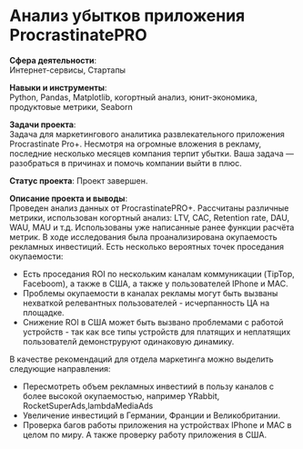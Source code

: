 # Анализ убытков приложения ProcrastinatePRO

**Сфера деятельности**:   
Интернет-сервисы, Стартапы
 
**Навыки и инструменты**:   
Python, Pandas, Matplotlib, когортный анализ, юнит-экономика, продуктовые метрики, Seaborn

**Задачи проекта**:   
Задача для маркетингового аналитика развлекательного приложения Procrastinate Pro+. Несмотря на огромные вложения в рекламу, последние несколько месяцев компания терпит убытки. Ваша задача — разобраться в причинах и помочь компании выйти в плюс. 

**Статус проекта**:
Проект завершен.

**Описание проекта и выводы**:   
Проведен анализ данных от ProcrastinatePRO+.
Рассчитаны различные метрики, использован когортный анализ: LTV, CAC, Retention rate, DAU, WAU, MAU и т.д. Использованы уже написанные ранее функции расчёта метрик. 
В ходе исследования была проанализирована окупаемость рекламных инвестиций. Есть несколько вероятных точек проседания окупаемости:
- Есть проседания ROI по нескольким каналам коммуникации (TipTop, Faceboom), а также в США, а также у пользователей IPhone и MAC.
- Проблемы окупаемости в каналах рекламы могут быть вызваны нехваткой релевантных пользователей - исчерпанность ЦА на площадке. 
- Снижение ROI в США может быть вызвано проблемами с работой устройств - так как все типы устройств для платящих и неплатящих пользователй демонструруют одинаковую динамику.

В качестве рекомендаций для отдела маркетинга можно выделить следующие направления:
- Пересмотреть объем рекламных инвестиий в пользу каналов с более высокой окупаемостью, например YRabbit, RocketSuperAds,lambdaMediaAds
- Увеличение инвестиций в Германии, Франции и Великобритании.
- Проверка багов работы приложения на устройствах IPhone и MAC в целом по миру. А также проверку работу приложения в США.

